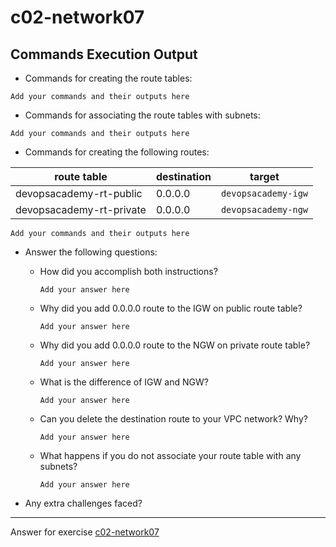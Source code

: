 # c02-network07

## Commands Execution Output

- Commands for creating the route tables:
```
Add your commands and their outputs here
```

- Commands for associating the route tables with subnets:
```
Add your commands and their outputs here
```

- Commands for creating the following routes:

|route table|destination|target|
|-|-|-|
|devopsacademy-rt-public|0.0.0.0|`devopsacademy-igw`|
|devopsacademy-rt-private|0.0.0.0|`devopsacademy-ngw`|

```
Add your commands and their outputs here
```

- Answer the following questions:
  - How did you accomplish both instructions?
    ```
    Add your answer here
    ```

  - Why did you add 0.0.0.0 route to the IGW on public route table?
    ```
    Add your answer here
    ```

  - Why did you add 0.0.0.0 route to the NGW on private route table?
    ```
    Add your answer here
    ```
    
  - What is the difference of IGW and NGW?
    ```
    Add your answer here
    ```
    
  - Can you delete the destination route to your VPC network? Why?
    ```
    Add your answer here
    ```
    
  - What happens if you do not associate your route table with any subnets?
    ```
    Add your answer here
    ```


- Any extra challenges faced?


<!-- Don't change anything below this point-->
***
Answer for exercise [c02-network07](https://github.com/devopsacademyau/academy/blob/2c681013824a95a86aa9c311b63878f0cebc6602/classes/02class/exercises/c02-network07/README.md)